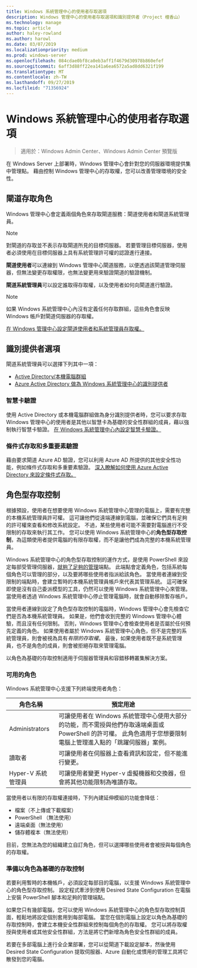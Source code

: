 ```yaml
---
title: Windows 系統管理中心的使用者存取選項
description: Windows 管理中心的使用者存取選項和識別提供者（Project 檀香山）
ms.technology: manage
ms.topic: article
author: haley-rowland
ms.author: harowl
ms.date: 03/07/2019
ms.localizationpriority: medium
ms.prod: windows-server
ms.openlocfilehash: 084cdae0bf8ca0eb3aff1f4679d30978b860efef
ms.sourcegitcommit: 6aff3d88ff22ea141a6ea6572a5ad8dd6321f199
ms.translationtype: MT
ms.contentlocale: zh-TW
ms.lasthandoff: 09/27/2019
ms.locfileid: "71356924"
---
```

# <a name="user-access-options-with-windows-admin-center"></a>Windows 系統管理中心的使用者存取選項

>適用於：Windows Admin Center、Windows Admin Center 預覽版

在 Windows Server 上部署時，Windows 管理中心會針對您的伺服器環境提供集中管理點。 藉由控制 Windows 管理中心的存取權，您可以改善管理環境的安全性。

## <a name="gateway-access-roles"></a>閘道存取角色

Windows 管理中心會定義兩個角色來存取閘道服務：閘道使用者和閘道系統管理員。

> [!NOTE]
> 對閘道的存取並不表示存取閘道所見的目標伺服器。 若要管理目標伺服器，使用者必須使用在目標伺服器上具有系統管理許可權的認證進行連接。

**閘道使用者**可以連線到 Windows 管理中心閘道服務，以便透過該閘道管理伺服器，但無法變更存取權限，也無法變更用來驗證閘道的驗證機制。

**閘道系統管理員**可以設定誰取得存取權，以及使用者如何向閘道進行驗證。

>[!NOTE]
> 如果 Windows 系統管理中心內沒有定義任何存取群組，這些角色會反映 Windows 帳戶對閘道伺服器的存取權。 

[在 Windows 管理中心設定閘道使用者和系統管理員存取權。](../configure/user-access-control.md)

## <a name="identity-provider-options"></a>識別提供者選項

閘道系統管理員可以選擇下列其中一項：

 - [Active Directory/本機電腦群組](../configure/user-access-control.md#active-directory-or-local-machine-groups)
 - [Azure Active Directory 做為 Windows 系統管理中心的識別提供者](../configure/user-access-control.md#azure-active-directory)


### <a name="smartcard-authentication"></a>智慧卡驗證

使用 Active Directory 或本機電腦群組做為身分識別提供者時，您可以要求存取 Windows 管理中心的使用者是其他以智慧卡為基礎的安全性群組的成員，藉以強制執行智慧卡驗證。 [在 Windows 系統管理中心內設定智慧卡驗證。](../configure/user-access-control.md#active-directory-or-local-machine-groups)

### <a name="conditional-access-and-multi-factor-authentication"></a>條件式存取和多重要素驗證

藉由要求閘道 Azure AD 驗證，您可以利用 Azure AD 所提供的其他安全性功能，例如條件式存取和多重要素驗證。 [深入瞭解如何使用 Azure Active Directory 來設定條件式存取。](https://docs.microsoft.com/azure/active-directory/active-directory-conditional-access-azure-portal-get-started)

## <a name="role-based-access-control"></a>角色型存取控制

根據預設，使用者在想要使用 Windows 系統管理中心管理的電腦上，需要有完整的本機系統管理員許可權。
這可讓他們從遠端連線到電腦，並確保它們具有足夠的許可權來查看和修改系統設定。
不過，某些使用者可能不需要對電腦進行不受限制的存取來執行其工作。
您可以使用 Windows 系統管理中心的**角色型存取控制**，為這類使用者提供電腦的有限存取權，而不是讓他們成為完整的本機系統管理員。

Windows 系統管理中心的角色型存取控制的運作方式，是使用 PowerShell 來設定每部受管理伺服器，[就夠了足夠的管理](https://aka.ms/jeadocs)端點。
此端點會定義角色，包括系統每個角色可以管理的部分，以及要將哪些使用者指派給該角色。
當使用者連線到受限制的端點時，會建立暫時的本機系統管理員帳戶來代表其管理系統。
這可確保即使是沒有自己委派模型的工具，仍然可以使用 Windows 系統管理中心來管理。
當使用者透過 Windows 系統管理中心停止管理電腦時，就會自動移除暫存帳戶。

當使用者連線到設定了角色型存取控制的電腦時，Windows 管理中心會先檢查它們是否為本機系統管理員。
如果是，他們會收到完整的 Windows 管理中心體驗，而且沒有任何限制。
否則，Windows 管理中心會檢查使用者是否屬於任何預先定義的角色。
如果使用者屬於 Windows 系統管理中心角色，但不是完整的系統管理員，則會被視為具有*有限的存取權*。
最後，如果使用者既不是系統管理員，也不是角色的成員，則會被拒絕存取來管理電腦。

以角色為基礎的存取控制適用于伺服器管理員和容錯移轉叢集解決方案。

### <a name="available-roles"></a>可用的角色

Windows 系統管理中心支援下列終端使用者角色：

角色名稱 | 預定用途
----------|-------------
Administrators | 可讓使用者在 Windows 系統管理中心使用大部分的功能，而不需授與他們存取遠端桌面或 PowerShell 的許可權。 此角色適用于您想要限制電腦上管理進入點的「跳躍伺服器」案例。
讀取者 | 可讓使用者在伺服器上查看資訊和設定，但不能進行變更。
Hyper-V 系統管理員 | 可讓使用者變更 Hyper-v 虛擬機器和交換器，但會將其他功能限制為唯讀存取。

當使用者以有限的存取權連接時，下列內建延伸模組的功能會降低：

- 檔案（不上傳或下載檔案）
- PowerShell （無法使用）
- 遠端桌面（無法使用）
- 儲存體複本（無法使用）

目前，您無法為您的組織建立自訂角色，但可以選擇哪些使用者會被授與每個角色的存取權。

### <a name="preparing-for-role-based-access-control"></a>準備以角色為基礎的存取控制

若要利用暫時的本機帳戶，必須設定每部目的電腦，以支援 Windows 系統管理中心的角色型存取控制。
設定程式牽涉到使用 Desired State Configuration 在電腦上安裝 PowerShell 腳本和足夠的管理端點。

如果您只有幾部電腦，您可以使用 Windows 系統管理中心的角色型存取控制頁面，輕鬆地將設定個別套用到每部電腦。
當您在個別電腦上設定以角色為基礎的存取控制時，會建立本機安全性群組來控制每個角色的存取權。
您可以將存取權授與使用者或其他安全性群組，方法是將它們新增為角色安全性群組的成員。

若要在多部電腦上進行全企業部署，您可以從閘道下載設定腳本，然後使用 Desired State Configuration 提取伺服器、Azure 自動化或慣用的管理工具將它散發到您的電腦。
